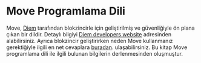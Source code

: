 # Move Programlama Dili

Move, [Diem](https://diem.com/) tarafından blokzincirle için geliştirilmiş ve güvenliğiyle ön plana çıkan bir dildir. Detaylı bilgiyi [Diem developers website](https://developers.libra.org/docs/assets/papers/libra-move-a-language-with-programmable-resources/2019-09-26.pdf) adresinden alabilirsiniz. Ayrıca blokzincir geliştirirken neden Move kullanmanız gerektiğiyle ilgili en net cevaplara [buradan](https://community.diem.com/t/introducing-the-move-programming-language/72/45).
ulaşabilirsiniz.
Bu kitap Move programlama dili ile ilgili bulunan bilgilerin derlenmesinden oluşmuştur.
